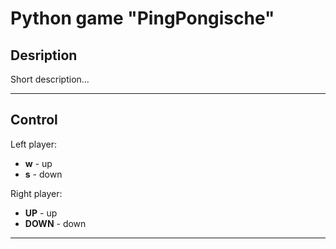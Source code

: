 # Python game "PingPongische"

## Desription

Short description...

----
## Control

Left player:
* **w** - up
* **s** - down

Right player:
* **UP** - up
* **DOWN** - down

----
